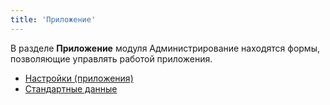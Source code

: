 ```yaml
---
title: 'Приложение'
---
```


В разделе **Приложение** модуля Администрирование находятся формы, позволяющие управлять работой приложения.

- [Настройки (приложения)](options.md)
- [Стандартные данные](defaultdata.md)

